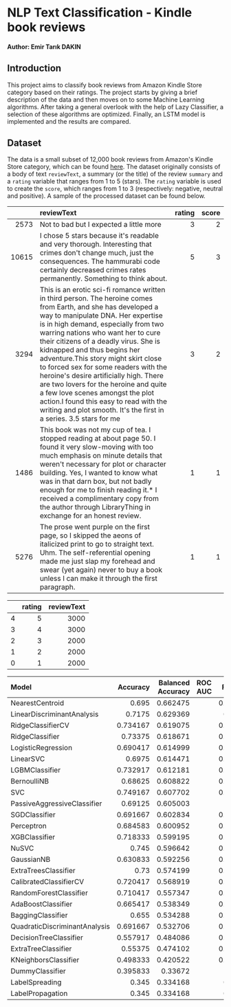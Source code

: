 # NLP Text Classification - Kindle book reviews

#### Author: Emir Tarık DAKIN

## Introduction
This project aims to classify book reviews from Amazon Kindle Store category based on their ratings. The project starts by giving a brief description of the data and then moves on to some Machine Learning algorithms. After taking a general overlook with the help of Lazy Classifier, a selection of these algorithms are optimized. Finally, an LSTM model is implemented and the results are compared.

## Dataset
The data is a small subset of 12,000 book reviews from Amazon's Kindle Store category, which can be found [here](https://www.kaggle.com/meetnagadia/amazon-kindle-book-review-for-sentiment-analysis). The dataset originally consists of a body of text `reviewText`, a summary (or the title) of the review `summary` and a `rating` variable that ranges from 1 to 5 (stars). The `rating` variable is used to create the `score`, which ranges from 1 to 3 (respectively: negative, neutral and positive). A sample of the processed dataset can be found below.


  |       | reviewText                                                                                                                                                                                                                                                                                                                                                                                                                                                                                                                                                                                                                   |   rating |   score |
  |------:|:-----------------------------------------------------------------------------------------------------------------------------------------------------------------------------------------------------------------------------------------------------------------------------------------------------------------------------------------------------------------------------------------------------------------------------------------------------------------------------------------------------------------------------------------------------------------------------------------------------------------------------|---------:|--------:|
  |  2573 | Not to bad but I expected a little more                                                                                                                                                                                                                                                                                                                                                                                                                                                                                                                                                                                      |        3 |       2 |
  | 10615 | I chose 5 stars because it's readable and very thorough.  Interesting that crimes don't change much, just the consequences.  The hammurabi code certainly decreased crimes rates permanently.  Something to think about.                                                                                                                                                                                                                                                                                                                                                                                                     |        5 |       3 |
  |  3294 | This is an erotic sci-fi romance written in third person. The heroine comes from Earth, and she has developed a way to manipulate DNA. Her expertise is in high demand, especially from two warring nations who want her to cure their citizens of a deadly virus. She is kidnapped and thus begins her adventure.This story might skirt close to forced sex for some readers with the heroine's desire artificially high. There are two lovers for the heroine and quite a few love scenes amongst the plot action.I found this easy to read with the writing and plot smooth. It's the first in a series. 3.5 stars for me |        3 |       2 |
  |  1486 | This book was not my cup of tea.  I stopped reading at about page 50.  I found it very slow-moving with too much emphasis on minute details that weren't necessary for plot or character building.  Yes, I wanted to know what was in that darn box,  but not badly enough for me to finish reading it.* I received a complimentary copy from the author through LibraryThing in exchange for an honest review.                                                                                                                                                                                                              |        1 |       1 |
  |  5276 | The prose went purple on the first page, so I skipped the aeons of italicized print to go to straight text.  Uhm.  The self-referential opening made me just slap my forehead and swear (yet again) never to buy a book unless I can make it through the first paragraph.                                                                                                                                                                                                                                                                                                                                                    |        1 |       1 |


|    |   rating |   reviewText |
|---:|---------:|-------------:|
|  4 |        5 |         3000 |
|  3 |        4 |         3000 |
|  2 |        3 |         2000 |
|  1 |        2 |         2000 |
|  0 |        1 |         2000 |








  | Model                         |   Accuracy |   Balanced Accuracy | ROC AUC   |   F1 Score |   Time Taken |
  |:------------------------------|-----------:|--------------------:|:----------|-----------:|-------------:|
  | NearestCentroid               |   0.695    |            0.662475 |           |   0.712826 |     0.639638 |
  | LinearDiscriminantAnalysis    |   0.7175   |            0.629369 |           |   0.71278  |     8.62887  |
  | RidgeClassifierCV             |   0.734167 |            0.619075 |           |   0.712769 |     7.98943  |
  | RidgeClassifier               |   0.73375  |            0.618671 |           |   0.712429 |     1.56434  |
  | LogisticRegression            |   0.690417 |            0.614999 |           |   0.691442 |     7.33513  |
  | LinearSVC                     |   0.6975   |            0.614471 |           |   0.693572 |   101.602    |
  | LGBMClassifier                |   0.732917 |            0.612181 |           |   0.708803 |    36.8064   |
  | BernoulliNB                   |   0.68625  |            0.608822 |           |   0.691231 |     0.758016 |
  | SVC                           |   0.749167 |            0.607702 |           |   0.709223 |   286.186    |
  | PassiveAggressiveClassifier   |   0.69125  |            0.605003 |           |   0.6872   |     2.53631  |
  | SGDClassifier                 |   0.691667 |            0.602834 |           |   0.686716 |    15.9707   |
  | Perceptron                    |   0.684583 |            0.600952 |           |   0.680754 |     1.56892  |
  | XGBClassifier                 |   0.718333 |            0.599195 |           |   0.694547 |   141.005    |
  | NuSVC                         |   0.745    |            0.596642 |           |   0.699707 |   325.632    |
  | GaussianNB                    |   0.630833 |            0.592256 |           |   0.645817 |     0.794095 |
  | ExtraTreesClassifier          |   0.73     |            0.574199 |           |   0.672454 |    14.8279   |
  | CalibratedClassifierCV        |   0.720417 |            0.568919 |           |   0.667968 |   357.226    |
  | RandomForestClassifier        |   0.710417 |            0.557347 |           |   0.654228 |    10.0703   |
  | AdaBoostClassifier            |   0.665417 |            0.538349 |           |   0.633779 |    12.3546   |
  | BaggingClassifier             |   0.655    |            0.534288 |           |   0.627617 |    27.5029   |
  | QuadraticDiscriminantAnalysis |   0.691667 |            0.532706 |           |   0.629626 |    11.4495   |
  | DecisionTreeClassifier        |   0.557917 |            0.484086 |           |   0.557636 |     4.66952  |
  | ExtraTreeClassifier           |   0.55375  |            0.474102 |           |   0.555026 |     0.773879 |
  | KNeighborsClassifier          |   0.498333 |            0.420522 |           |   0.490383 |    80.0082   |
  | DummyClassifier               |   0.395833 |            0.33672  |           |   0.3962   |     0.588086 |
  | LabelSpreading                |   0.345    |            0.334168 |           |   0.17853  |    10.8557   |
  | LabelPropagation              |   0.345    |            0.334168 |           |   0.17853  |     9.43163  |
  
  
  
  
  
  
  
  
  
  
  
  
  
